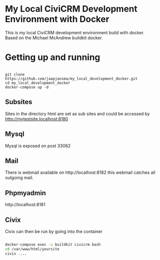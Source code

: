 # My Local CiviCRM Development Environment with Docker

This is my local CiviCRM development environment build with docker.
Based on the Michael McAndrew buildkit docker.

# Getting up and running 

```

git clone https://github.com/jaapjansma/my_local_development_docker.git
cd my_local_development_docker
docker-compose up -d

```

## Subsites

Sites in the directory html are set as sub sites and could be accessed by http://mytestsite.localhost:8180

## Mysql

Mysql is exposed on post 33062

## Mail

There is webmail available on http://localhost:8182 this webmail catches all outgoing mail.

## Phpmyadmin

http://localhost:8181

## Civix

Civix can then be run by going into the container

```bash

docker-compose exec -u buildkit civicrm bash
cd /var/www/html/yoursite
civix ....

```
